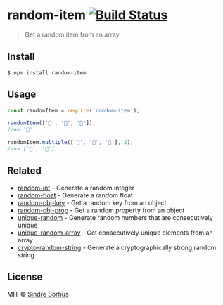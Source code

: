 # random-item [![Build Status](https://travis-ci.org/sindresorhus/random-item.svg?branch=master)](https://travis-ci.org/sindresorhus/random-item)

> Get a random item from an array


## Install

```
$ npm install random-item
```


## Usage

```js
const randomItem = require('random-item');

randomItem(['🐴', '🦄', '🌈']);
//=> '🦄'

randomItem.multiple(['🐴', '🦄', '🌈'], 2);
//=> ['🌈', '🦄']
```


## Related

- [random-int](https://github.com/sindresorhus/random-int) - Generate a random integer
- [random-float](https://github.com/sindresorhus/random-float) - Generate a random float
- [random-obj-key](https://github.com/sindresorhus/random-obj-key) - Get a random key from an object
- [random-obj-prop](https://github.com/sindresorhus/random-obj-prop) - Get a random property from an object
- [unique-random](https://github.com/sindresorhus/unique-random) - Generate random numbers that are consecutively unique
- [unique-random-array](https://github.com/sindresorhus/unique-random-array) - Get consecutively unique elements from an array
- [crypto-random-string](https://github.com/sindresorhus/crypto-random-string) - Generate a cryptographically strong random string


## License

MIT © [Sindre Sorhus](https://sindresorhus.com)
